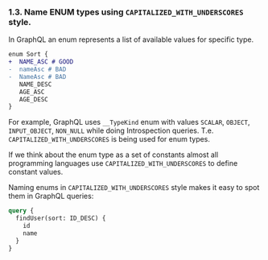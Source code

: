 ### <a name="rule-1.3"></a> 1.3. Name ENUM types using `CAPITALIZED_WITH_UNDERSCORES` style.

In GraphQL an enum represents a list of available values for specific type.

```diff
enum Sort {
+  NAME_ASC # GOOD
-  nameAsc # BAD
-  NameAsc # BAD
   NAME_DESC
   AGE_ASC
   AGE_DESC
}
```

For example, GraphQL uses `__TypeKind` enum with values `SCALAR`, `OBJECT`, `INPUT_OBJECT`, `NON_NULL` while doing Introspection queries. Т.е. `CAPITALIZED_WITH_UNDERSCORES` is being used for enum types.

If we think about the enum type as a set of constants almost all programming languages use `CAPITALIZED_WITH_UNDERSCORES` to define constant values.

Naming enums in `CAPITALIZED_WITH_UNDERSCORES` style makes it easy to spot them in GraphQL queries:

```graphql
query {
  findUser(sort: ID_DESC) {
    id
    name
  }
}
```